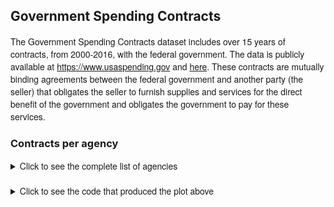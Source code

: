 ## Government Spending Contracts

The Government Spending Contracts dataset includes over 15 years of contracts, from 2000-2016, with the federal government. The data is publicly available at <https://www.usaspending.gov> and [here](https://public.enigma.com/browse/u-s-government-spending-contracts/1a932abc-8398-47ff-ad33-d1eb9a8958cc).
These contracts are mutually binding agreements between the federal government and another party (the seller) that obligates the seller to furnish supplies and services for the direct benefit of the government and obligates the government to pay for these services.

###  Contracts per agency

<style>
summary {
    font-weight: normal;
    font-size: 1em;
    font-family: 'adobe-clean','HelveticaNeue',Helvetica,Arial,sans-serif;
}

p {
    font-family: 'adobe-clean','HelveticaNeue',Helvetica,Arial,sans-serif;      
}

details {
    margin-bottom: 20px;    
}
</style>


<details>
<summary>Click to see the complete list of agencies</summary>
<pre style="background-color:white"><code>ind_agency,name_agency
1100, Executive Office of the President
1145, Peace Corps
1153, Trade and Development Agency
1200, Department of Agriculture
1300, Department of Commerce
1400, Department of the Interior 
1500, Department of Justice
1600, Department of Labor
1900, Department of State
2000, Department of the Treasury
2400, Office of Personnel Management
2700, Federal Communications Commission
2800, Social Security Administration
2900, Federal Trade Commission
3100, Nuclear Regulatory Commission
3300, Smithsonian Institution
3352, J. F. Kennedy Center for the Performing Arts
3355, National Gallery of Art
3400, International Trade Commission
3600, Department of Veterans Affairs
4100, Merit Systems Protection Board
4500, Equal Employment Opportunity Commission
4700, General Services Administration
4900, National Science Foundation
5000, Securities and Exchange Commission
5800, Federal Emergency Management Agency
5900, National Foundation on the Arts and the Humanities
5920, National Endowment for the Arts
5940, National Endowment for the Humanities
6000, Railroad Retirement Board
6100, Consumer Product Safety Commission
6300, National Labor Relations Board
6400, Tennessee Valley Authority
6500, Federal Maritime Commission
6800, Environmental Protection Agency
6900, Department of Transportation
7000, Department of Homeland Security 
7200, Agency for International Development
7300, Small Business Administration
7400, American Battle Monuments Commission
7500, Department of Health and Human Services
8000, National Aeronautics and Space Administration
8400, United States Soldiers' and Airmen's Home
84af, Armed forces Retirement Home
8600, Department of Housing and Urban Development
8800, National Archives and Records Administration
8900, Department of Energy
8961, Federal Energy Regulatory Commission
9000, Selective Service System
9100, Department of Education
9506, Federal Election Commission
9514, Occupational Safety and Health Review Commission
9516, Defense Nuclear Facilities Safety Board
9517, Commission on Civil Rights
9524, National Mediation Board
9531, United States Holocaust Memorial Museum
9568, Broadcasting Board of Governors
9577, Corporation for National and Community Service
9594, Court Services and offender Supervision Agency
9700, Department of Defense</code></pre>
</details>

<details>
<summary>Click to see the code that produced the plot above</summary>
```python
dep = ['9700', '4700', '1500', '3600', '1400', '1200']
list_df = [df00,df01,df02,df03,df04,df05,df06,df07,df08,df09,df10,df11,df12,df13,df14,df15,df16]
list_g = []
for df in list_df:
    g_cat = df.groupby('maj_agency_cat').unique_transaction_id.count().reset_index()
    g_cat['ind_agency'] = g_cat.maj_agency_cat.apply(lambda x: x.split(':')[0])
    g_cat['name_agency'] = g_cat.maj_agency_cat.apply(lambda x: x.split(':')[1])
    g_cat = g_cat.groupby('ind_agency').unique_transaction_id.sum().sort_values(ascending=False).reset_index()
    g_cat['percentage'] = g_cat.unique_transaction_id/(g_cat.unique_transaction_id.sum())*100
    g_cat = g_cat[g_cat.ind_agency != ''].copy()
    g_cat = g_cat.drop('unique_transaction_id',axis=1)
    g_cat = g_cat.set_index('ind_agency')
    g_cat = g_cat.loc[dep]
    g_cat = g_cat.reset_index()
    g_cat['name_agency'] = g_cat['ind_agency'].apply(lambda x: dict_agency[x])
    g_cat = g_cat[['name_agency','percentage']].set_index('name_agency')
    list_g.append(g_cat)
	
g_cat = pd.concat(list_g,axis=1)
g_cat = g_cat.fillna(0)
g_cat = g_cat.transpose()

import matplotlib.pyplot as plt
g_cat.plot.bar(figsize=(15,7),stacked=True)
ax = plt.subplot(111)
plt.ylabel('% of contracts')
chartBox = ax.get_position()
ax.set_position([chartBox.x0, chartBox.y0, chartBox.width*0.7, chartBox.height])
ax.legend(loc='right', bbox_to_anchor=(1.55, 0.5), shadow=False, ncol=1,prop={'size': 12},framealpha=0)
plt.savefig('percentage_contracts_per_agency.pdf', bbox_inches='tight')
plt.show()
```
</details>


**Percentage of contracts per agency**

<a href="images/gov/percentage_contracts_per_agency-100.png" ><img src="images/gov/percentage_contracts_per_agency-75.png"/></a>

###  Contracts per industry

<details>
<summary>Click to see the complete list of industries</summary>
<pre style="background-color:white"><code>naics code;industry
11; Agriculture, Forestry, Fishing and Hunting
21; Mining
22; Utilities
23; Construction
31-33; Manufacturing
42; Wholesale Trade
44-45; Retail Trade
45; Retail Trade
48-49; Transportation and Warehousing
51; Information
52; Finance and Insurance
53; Real Estate Rental and Leasing
54; Professional, Scientific, and Technical Services
55; Management of Companies and Enterprises
56; Administr., Support, Waste Mgmt. and Remediation Services
61; Educational Services
62; Health Care and Social Assistance
71; Arts, Entertainment, and Recreation
72; Accommodation and Food Services
81; Other Services (except Public Administration)
92; Public Administration</code></pre>
</details>

**Percentage of contracts per industry**

<a href="images/gov/percentage_contracts_per_industry-100.png" ><img src="images/gov/percentage_contracts_per_industry-70.png"/></a>

### Contracts for women and minorities

<img src="images/gov/percentage_minorities-100.png"/>

###  Contracts per state

**Percentage of contracts per state over time**

<video src="videos/states.mp4" poster="videos/poster-states.png" style="max-width:100%" controls preload></video>

### Seasonality of contracts

<a href="images/gov/timeseries-120.png" ><img src="images/gov/timeseries-85.png"/></a>


